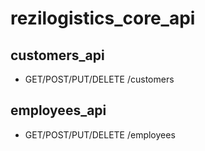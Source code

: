 # rezilogistics_core_api

## customers_api

- GET/POST/PUT/DELETE /customers

## employees_api

- GET/POST/PUT/DELETE /employees